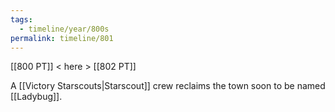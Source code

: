 ```yaml
---
tags:
  - timeline/year/800s
permalink: timeline/801
---
```

[[800 PT]] < here > [[802 PT]]

A [[Victory Starscouts|Starscout]] crew reclaims the town soon to be named [[Ladybug]].
